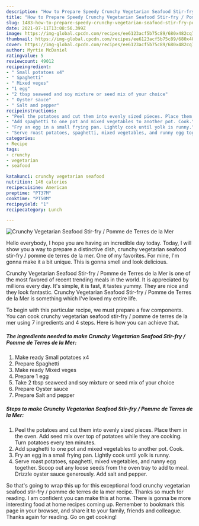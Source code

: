 ```yaml
---
description: "How to Prepare Speedy Crunchy Vegetarian Seafood Stir-fry / Pomme de Terres de la Mer"
title: "How to Prepare Speedy Crunchy Vegetarian Seafood Stir-fry / Pomme de Terres de la Mer"
slug: 1483-how-to-prepare-speedy-crunchy-vegetarian-seafood-stir-fry-pomme-de-terres-de-la-mer
date: 2021-07-11T13:08:56.399Z
image: https://img-global.cpcdn.com/recipes/ee6123acf5b75c89/680x482cq70/crunchy-vegetarian-seafood-stir-fry-pomme-de-terres-de-la-mer-recipe-main-photo.jpg
thumbnail: https://img-global.cpcdn.com/recipes/ee6123acf5b75c89/680x482cq70/crunchy-vegetarian-seafood-stir-fry-pomme-de-terres-de-la-mer-recipe-main-photo.jpg
cover: https://img-global.cpcdn.com/recipes/ee6123acf5b75c89/680x482cq70/crunchy-vegetarian-seafood-stir-fry-pomme-de-terres-de-la-mer-recipe-main-photo.jpg
author: Myrtie McDaniel
ratingvalue: 5
reviewcount: 49012
recipeingredient:
- " Small potatoes x4"
- " Spaghetti"
- " Mixed veges"
- "1 egg"
- "2 tbsp seaweed and soy mixture or seed mix of your choice"
- " Oyster sauce"
- " Salt and pepper"
recipeinstructions:
- "Peel the potatoes and cut them into evenly sized pieces. Place them in the oven. Add seed mix over top of potatoes while they are cooking. Turn potatoes every ten minutes."
- "Add spaghetti to one pot and mixed vegetables to another pot. Cook."
- "Fry an egg in a small frying pan. Lightly cook until yolk is runny."
- "Serve roast potatoes, spaghetti, mixed vegetables, and runny egg together. Scoop out any loose seeds from the oven tray to add to meal. Drizzle oyster sauce generously. Add salt and pepper."
categories:
- Recipe
tags:
- crunchy
- vegetarian
- seafood

katakunci: crunchy vegetarian seafood 
nutrition: 146 calories
recipecuisine: American
preptime: "PT37M"
cooktime: "PT50M"
recipeyield: "1"
recipecategory: Lunch

---
```



![Crunchy Vegetarian Seafood Stir-fry / Pomme de Terres de la Mer](https://img-global.cpcdn.com/recipes/ee6123acf5b75c89/680x482cq70/crunchy-vegetarian-seafood-stir-fry-pomme-de-terres-de-la-mer-recipe-main-photo.jpg)

Hello everybody, I hope you are having an incredible day today. Today, I will show you a way to prepare a distinctive dish, crunchy vegetarian seafood stir-fry / pomme de terres de la mer. One of my favorites. For mine, I'm gonna make it a bit unique. This is gonna smell and look delicious.



Crunchy Vegetarian Seafood Stir-fry / Pomme de Terres de la Mer is one of the most favored of recent trending meals in the world. It is appreciated by millions every day. It's simple, it is fast, it tastes yummy. They are nice and they look fantastic. Crunchy Vegetarian Seafood Stir-fry / Pomme de Terres de la Mer is something which I've loved my entire life.


To begin with this particular recipe, we must prepare a few components. You can cook crunchy vegetarian seafood stir-fry / pomme de terres de la mer using 7 ingredients and 4 steps. Here is how you can achieve that.

<!--inarticleads1-->

##### The ingredients needed to make Crunchy Vegetarian Seafood Stir-fry / Pomme de Terres de la Mer:

1. Make ready  Small potatoes x4
1. Prepare  Spaghetti
1. Make ready  Mixed veges
1. Prepare 1 egg
1. Take 2 tbsp seaweed and soy mixture or seed mix of your choice
1. Prepare  Oyster sauce
1. Prepare  Salt and pepper




<!--inarticleads2-->

##### Steps to make Crunchy Vegetarian Seafood Stir-fry / Pomme de Terres de la Mer:

1. Peel the potatoes and cut them into evenly sized pieces. Place them in the oven. Add seed mix over top of potatoes while they are cooking. Turn potatoes every ten minutes.
1. Add spaghetti to one pot and mixed vegetables to another pot. Cook.
1. Fry an egg in a small frying pan. Lightly cook until yolk is runny.
1. Serve roast potatoes, spaghetti, mixed vegetables, and runny egg together. Scoop out any loose seeds from the oven tray to add to meal. Drizzle oyster sauce generously. Add salt and pepper.




So that's going to wrap this up for this exceptional food crunchy vegetarian seafood stir-fry / pomme de terres de la mer recipe. Thanks so much for reading. I am confident you can make this at home. There is gonna be more interesting food at home recipes coming up. Remember to bookmark this page in your browser, and share it to your family, friends and colleague. Thanks again for reading. Go on get cooking!
